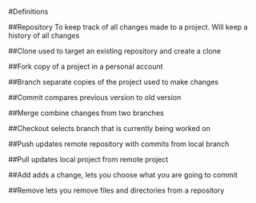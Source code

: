 #Definitions

##Repository
To keep track of all changes made to a project. Will keep a history of all changes

##Clone
used to target an existing repository and create a clone

##Fork
copy of a project in a personal account

##Branch
separate copies of the project used to make changes

##Commit
compares previous version to old version

##Merge
combine changes from two branches

##Checkout
selects branch that is currently being worked on

##Push
updates remote repository with commits from local branch

##Pull
updates local project from remote project

##Add
adds a change, lets you choose what you are going to commit

##Remove
 lets you remove files and directories from a repository